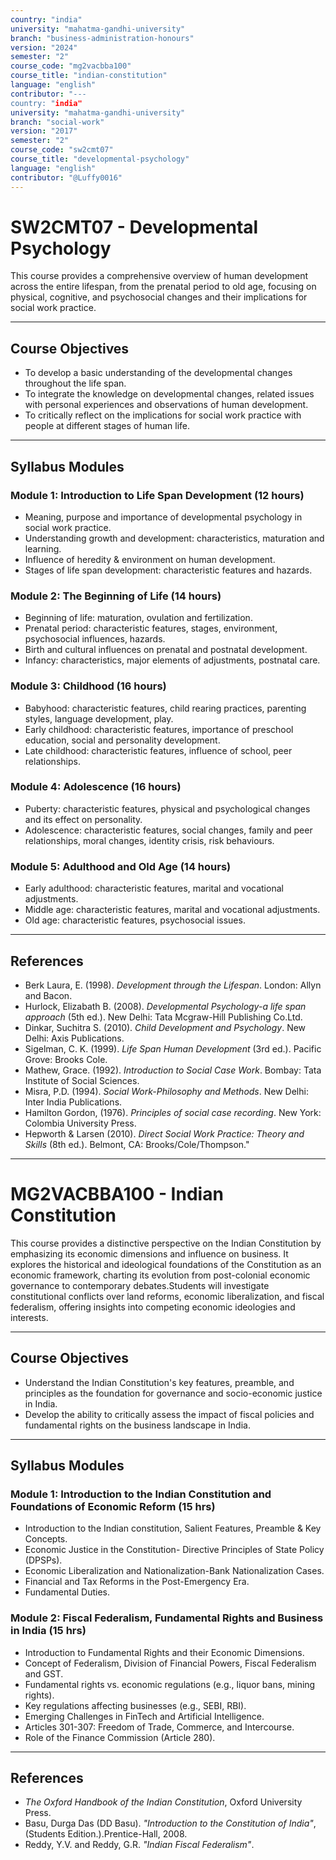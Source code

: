 ```yaml
---
country: "india"
university: "mahatma-gandhi-university"
branch: "business-administration-honours"
version: "2024"
semester: "2"
course_code: "mg2vacbba100"
course_title: "indian-constitution"
language: "english"
contributor: "---
country: "india"
university: "mahatma-gandhi-university"
branch: "social-work"
version: "2017"
semester: "2"
course_code: "sw2cmt07"
course_title: "developmental-psychology"
language: "english"
contributor: "@Luffy0016"
---
```

# SW2CMT07 - Developmental Psychology

This course provides a comprehensive overview of human development across the entire lifespan, from the prenatal period to old age, focusing on physical, cognitive, and psychosocial changes and their implications for social work practice.

---
## Course Objectives

* To develop a basic understanding of the developmental changes throughout the life span.
* To integrate the knowledge on developmental changes, related issues with personal experiences and observations of human development.
* To critically reflect on the implications for social work practice with people at different stages of human life.

---
## Syllabus Modules

### Module 1: Introduction to Life Span Development (12 hours)
* Meaning, purpose and importance of developmental psychology in social work practice.
* Understanding growth and development: characteristics, maturation and learning.
* Influence of heredity & environment on human development.
* Stages of life span development: characteristic features and hazards.

### Module 2: The Beginning of Life (14 hours)
* Beginning of life: maturation, ovulation and fertilization.
* Prenatal period: characteristic features, stages, environment, psychosocial influences, hazards.
* Birth and cultural influences on prenatal and postnatal development.
* Infancy: characteristics, major elements of adjustments, postnatal care.

### Module 3: Childhood (16 hours)
* Babyhood: characteristic features, child rearing practices, parenting styles, language development, play.
* Early childhood: characteristic features, importance of preschool education, social and personality development.
* Late childhood: characteristic features, influence of school, peer relationships.

### Module 4: Adolescence (16 hours)
* Puberty: characteristic features, physical and psychological changes and its effect on personality.
* Adolescence: characteristic features, social changes, family and peer relationships, moral changes, identity crisis, risk behaviours.

### Module 5: Adulthood and Old Age (14 hours)
* Early adulthood: characteristic features, marital and vocational adjustments.
* Middle age: characteristic features, marital and vocational adjustments.
* Old age: characteristic features, psychosocial issues.

---
## References
* Berk Laura, E. (1998). *Development through the Lifespan*. London: Allyn and Bacon.
* Hurlock, Elizabath B. (2008). *Developmental Psychology-a life span approach* (5th ed.). New Delhi: Tata Mcgraw-Hill Publishing Co.Ltd.
* Dinkar, Suchitra S. (2010). *Child Development and Psychology*. New Delhi: Axis Publications.
* Sigelman, C. K. (1999). *Life Span Human Development* (3rd ed.). Pacific Grove: Brooks Cole.
* Mathew, Grace. (1992). *Introduction to Social Case Work*. Bombay: Tata Institute of Social Sciences.
* Misra, P.D. (1994). *Social Work-Philosophy and Methods*. New Delhi: Inter India Publications.
* Hamilton Gordon, (1976). *Principles of social case recording*. New York: Colombia University Press.
* Hepworth & Larsen (2010). *Direct Social Work Practice: Theory and Skills* (8th ed.). Belmont, CA: Brooks/Cole/Thompson."
---
# MG2VACBBA100 - Indian Constitution

This course provides a distinctive perspective on the Indian Constitution by emphasizing its economic dimensions and influence on business. It explores the historical and ideological foundations of the Constitution as an economic framework, charting its evolution from post-colonial economic governance to contemporary debates.Students will investigate constitutional conflicts over land reforms, economic liberalization, and fiscal federalism, offering insights into competing economic ideologies and interests. 

---
## Course Objectives

* Understand the Indian Constitution's key features, preamble, and principles as the foundation for governance and socio-economic justice in India.
* Develop the ability to critically assess the impact of fiscal policies and fundamental rights on the business landscape in India. 

---
## Syllabus Modules

### Module 1: Introduction to the Indian Constitution and Foundations of Economic Reform (15 hrs)
* Introduction to the Indian constitution, Salient Features, Preamble & Key Concepts. 
* Economic Justice in the Constitution- Directive Principles of State Policy (DPSPs). 
* Economic Liberalization and Nationalization-Bank Nationalization Cases. 
* Financial and Tax Reforms in the Post-Emergency Era.
* Fundamental Duties. 

### Module 2: Fiscal Federalism, Fundamental Rights and Business in India (15 hrs)
* Introduction to Fundamental Rights and their Economic Dimensions. 
* Concept of Federalism, Division of Financial Powers, Fiscal Federalism and GST. 
* Fundamental rights vs. economic regulations (e.g., liquor bans, mining rights). 
* Key regulations affecting businesses (e.g., SEBI, RBI).
* Emerging Challenges in FinTech and Artificial Intelligence. 
* Articles 301-307: Freedom of Trade, Commerce, and Intercourse. 
* Role of the Finance Commission (Article 280). 

---
## References
* *The Oxford Handbook of the Indian Constitution*, Oxford University Press.
* Basu, Durga Das (DD Basu). *"Introduction to the Constitution of India"*, (Students Edition.).Prentice-Hall, 2008. 
* Reddy, Y.V. and Reddy, G.R. *"Indian Fiscal Federalism"*.